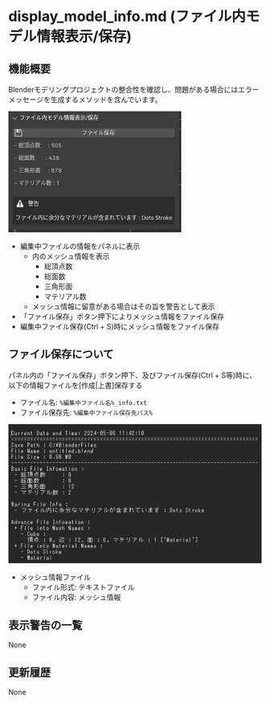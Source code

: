 display_model_info.md (ファイル内モデル情報表示/保存)
==================

機能概要
------------------

Blenderモデリングプロジェクトの整合性を確認し、問題がある場合にはエラーメッセージを生成するメソッドを含んでいます。

![モデル情報の表示](./image/display_model_info_01.png)

- 編集中ファイルの情報をパネルに表示
  - 内のメッシュ情報を表示
    - 総頂点数
    - 総面数
    - 三角形面
    - マテリアル数
  - メッシュ情報に留意がある場合はその旨を警告として表示
- 「ファイル保存」ボタン押下によりメッシュ情報をファイル保存
- 編集中ファイル保存(Ctrl + S)時にメッシュ情報をファイル保存

ファイル保存について
------------------

パネル内の「ファイル保存」ボタン押下、及びファイル保存(Ctrl + S等)時に、以下の情報ファイルを[作成|上書]保存する

- ファイル名: `%編集中ファイル名%_info.txt`
- ファイル保存先: `%編集中ファイル保存先パス%`


![保存ファイル情報の表示](./image/display_model_info_02.png)

- メッシュ情報ファイル
  - ファイル形式: テキストファイル
  - ファイル内容: メッシュ情報

表示警告の一覧
------------------

None

更新履歴
------------------

None
